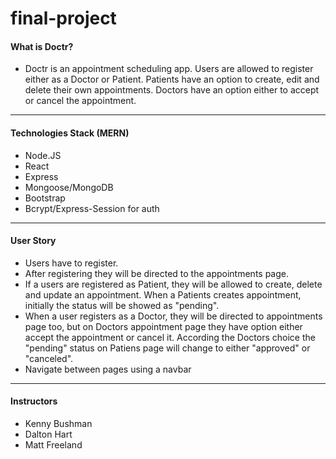 # final-project
#### What is Doctr?

- Doctr is an appointment scheduling app. Users are allowed to register either as a Doctor or Patient. Patients have an option to create, edit and delete their own appointments. Doctors have an option either to accept or cancel the appointment.
-------------------------------------------

#### Technologies Stack (MERN)
- Node.JS
- React
- Express
- Mongoose/MongoDB
- Bootstrap
- Bcrypt/Express-Session for auth


-----------------------------------------------------------------------------------
#### User Story
- Users have to register.
- After registering they will be directed to the appointments page.
- If a users are registered as Patient, they will be allowed to create, delete and update an appointment. When a Patients creates appointment, initially the status will be showed as "pending".
- When a user registers as a Doctor, they will be directed to appointments page too, but on Doctors appointment page they have option either accept the appointment or cancel it. According the Doctors choice the "pending" status on Patiens page will change to either "approved" or "canceled".
- Navigate between pages using a navbar


-------------------------------------------------------------------------------------------


#### Instructors
- Kenny Bushman
- Dalton Hart
- Matt Freeland




